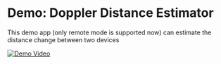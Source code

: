# Demo: Doppler Distance Estimator
This demo app (only remote mode is supported now) can estimate the distance change between two devices


[![Demo Video](/Resource/screenshot_youtube.png)](https://youtu.be/At8imJVRDq4 "Demo")
